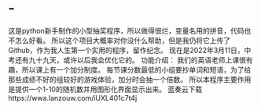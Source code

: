 # -
这是python新手制作的小型抽奖程序，所以做得很烂，变量名用的拼音，代码也不怎么好看。
所以这个项目大概率对你没什么帮助，但是我仍将它上传了Github，作为我人生第一个实用的程序，留作纪念。
现在是2022年3月11日，中考还有九十九天，或许以后我会优化它的。
功能介绍：
我们的英语老师上课很有趣，所以课上有一个加分制度。
每节课分数最低的小组要抄单词和短语，为了给那些成绩不好的组较好的游戏体验，加分时会抽一个倍数。
所以本程序主要作用是提供一个1-10的随机数并用图形化界面显示出来。
蓝奏云下载https://wwa.lanzouw.com/iUXL401c7t4j
